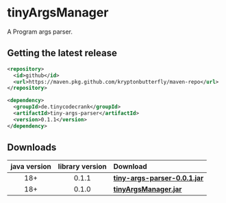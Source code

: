 # tinyArgsManager
A Program args parser.

## Getting the latest release

```xml
<repository>
  <id>github</id>
  <url>https://maven.pkg.github.com/kryptonbutterfly/maven-repo</url>
</repository>
```
```xml
<dependency>
  <groupId>de.tinycodecrank</groupId>
  <artifactId>tiny-args-parser</artifactId>
  <version>0.1.1</version>
</dependency>
```

## Downloads
java version | library version | Download
:----------: | :-------------: | :-------
18+          | 0.1.1           | [**tiny-args-parser-0.0.1.jar**](https://github-registry-files.githubusercontent.com/731108692/cec67880-9cf8-11ee-829d-8cd5a468a93c?X-Amz-Algorithm=AWS4-HMAC-SHA256&X-Amz-Credential=AKIAIWNJYAX4CSVEH53A%2F20231228%2Fus-east-1%2Fs3%2Faws4_request&X-Amz-Date=20231228T134544Z&X-Amz-Expires=300&X-Amz-Signature=cd46659b06932d91bd139fc9d9e93cf29063a1ce494005f48239bd53d2bece4c&X-Amz-SignedHeaders=host&actor_id=0&key_id=0&repo_id=731108692&response-content-disposition=filename%3Dtiny-args-parser-0.1.1.jar&response-content-type=application%2Foctet-stream)
18+          | 0.1.0           | [**tinyArgsManager.jar**](https://github.com/kryptonbutterfly/tinyArgsManager/releases/download/v0.1.0/tinyArgsmanager.jar)
